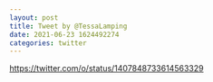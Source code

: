 ```yaml
--- 
layout: post 
title: Tweet by @TessaLamping 
date: 2021-06-23 1624492274 
categories: twitter 
--- 
```

https://twitter.com/o/status/1407848733614563329